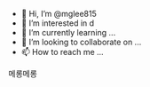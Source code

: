 - 👋 Hi, I’m @mglee815
- 👀 I’m interested in d
- 🌱 I’m currently learning ...
- 💞️ I’m looking to collaborate on ...
- 📫 How to reach me ...

메롱메롱

<!---
mglee815/mglee815 is a ✨ special ✨ repository because its `README.md` (this file) appears on your GitHub profile.
You can click the Preview link to take a look at your changes.
--->
